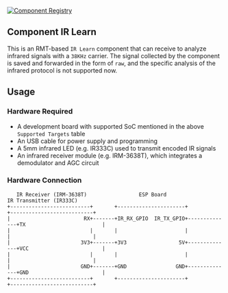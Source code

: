 [![Component Registry](https://components.espressif.com/components/espressif/ir*learn/badge.svg)](https://components.espressif.com/components/espressif/ir*learn)

## Component IR Learn

This is an RMT-based `IR Learn` component that can receive to analyze infrared signals with a `38KHz` carrier. The signal collected by the component is saved and forwarded in the form of `raw`, and the specific analysis of the infrared protocol is not supported now.

## Usage

### Hardware Required

* A development board with supported SoC mentioned in the above `Supported Targets` table
* An USB cable for power supply and programming
* A 5mm infrared LED (e.g. IR333C) used to transmit encoded IR signals
* An infrared receiver module (e.g. IRM-3638T), which integrates a demodulator and AGC circuit
### Hardware Connection

```
   IR Receiver (IRM-3638T)                 ESP Board                        IR Transmitter (IR333C)
+--------------------------+       +----------------------+              +---------------------------+
|                        RX+-------+IR_RX_GPIO  IR_TX_GPIO+--------------+TX                         |
|                          |       |                      |              |                           |
|                       3V3+-------+3V3                 5V+--------------+VCC                        |
|                          |       |                      |              |                           |
|                       GND+-------+GND                GND+--------------+GND                        |
+--------------------------+       +----------------------+              +---------------------------+
```
